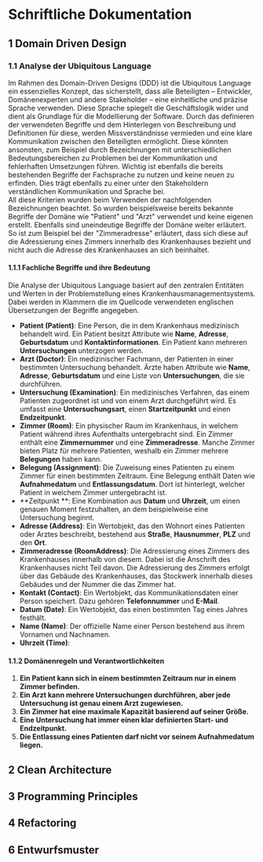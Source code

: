 # Schriftliche Dokumentation 

## 1 Domain Driven Design 

### 1.1 Analyse der Ubiquitous Language
Im Rahmen des Domain-Driven Designs (DDD) ist die Ubiquitous Language ein essenzielles Konzept,
das sicherstellt, dass alle Beteiligten – Entwickler, Domänenexperten und andere Stakeholder
– eine einheitliche und präzise Sprache verwenden. Diese Sprache spiegelt die Geschäftslogik wider
und dient als Grundlage für die Modellierung der Software. Durch das definieren der verwendeten Begriffe und dem
Hinterlegen von Beschreibung und Definitionen für diese, werden Missverständnisse vermieden und eine klare
Kommunikation zwischen den Beteiligten ermöglicht. Diese könnten ansonsten, zum Beispiel durch Bezeichnungen mit
unterschiedlichen Bedeutungsbereichen zu Problemen bei der Kommunikation und fehlerhaften Umsetzungen führen.
Wichtig ist ebenfalls die bereits bestehenden Begriffe der Fachsprache zu nutzen und keine neuen zu erfinden. Dies trägt ebenfalls zu einer unter den Stakeholdern
verständlichen Kommunikation und Sprache bei.<br>
All diese Kriterien wurden beim Verwenden der nachfolgenden Bezeichnungen beachtet. So wurden beispielsweise bereits bekannte Begriffe der Domäne wie "Patient" und
"Arzt" verwendet und keine eigenen erstellt. Ebenfalls sind uneindeutige Begriffe der Domäne weiter erläutert. So ist zum Beispiel bei der "Zimmeradresse" erläutert, dass 
sich diese auf die Adressierung eines Zimmers innerhalb des Krankenhauses bezieht und nicht auch die Adresse des Krankenhauses an sich beinhaltet.

#### 1.1.1 Fachliche Begriffe und ihre Bedeutung
Die Analyse der Ubiquitous Language basiert auf den zentralen Entitäten und Werten in der Problemstellung 
eines Krankenhausmanagementsystems. Dabei werden in Klammern die im Quellcode verwendeten englischen Übersetzungen der Begriffe angegeben.<br>
- **Patient (Patient)**: Eine Person, die in dem Krankenhaus medizinisch behandelt wird. Ein Patient besitzt Attribute wie **Name**, **Adresse**, **Geburtsdatum** und **Kontaktinformationen**. Ein Patient kann mehreren **Untersuchungen** unterzogen werden.
- **Arzt (Doctor)**: Ein medizinischer Fachmann, der Patienten in einer bestimmten Untersuchung behandelt. Ärzte haben Attribute wie **Name**, **Adresse**, **Geburtsdatum** und eine Liste von **Untersuchungen**, die sie durchführen.
- **Untersuchung (Examination)**: Ein medizinisches Verfahren, das einem Patienten zugeordnet ist und von einem Arzt durchgeführt wird. Es umfasst eine **Untersuchungsart**, einen **Startzeitpunkt** und einen **Endzeitpunkt**.
- **Zimmer (Room)**: Ein physischer Raum im Krankenhaus, in welchem Patient während ihres Aufenthalts untergebracht sind. Ein Zimmer enthält eine **Zimmernummer** und eine **Zimmeradresse**. Manche Zimmer bieten Platz für mehrere Patienten, weshalb ein Zimmer mehrere **Belegungen** haben kann.
- **Belegung (Assignment)**: Die Zuweisung eines Patienten zu einem Zimmer für einen bestimmten Zeitraum. Eine Belegung enthält Daten wie **Aufnahmedatum** und **Entlassungsdatum**. Dort ist hinterlegt, welcher Patient in welchem Zimmer untergebracht ist.
- **Zeitpunkt **: Eine Kombination aus **Datum** und **Uhrzeit**, um einen genauen Moment festzuhalten, an dem beispielweise eine Untersuchung beginnt.
- **Adresse (Address)**: Ein Wertobjekt, das den Wohnort eines Patienten oder Arztes beschreibt, bestehend aus **Straße**, **Hausnummer**, **PLZ** und den **Ort**.
- **Zimmeradresse (RoomAddress)**: Die Adressierung eines Zimmers des Krankenhauses innerhalb von diesem. Dabei ist die Anschrift des Krankenhauses nicht Teil davon. Die Adressierung des Zimmers erfolgt über das Gebäude des Krankenhauses, das Stockwerk innerhalb dieses Gebäudes und der Nummer die das Zimmer hat.
- **Kontakt (Contact)**: Ein Wertobjekt, das Kommunikationsdaten einer Person speichert. Dazu gehören **Telefonnummer** und **E-Mail**.
- **Datum (Date)**: Ein Wertobjekt, das einen bestimmten Tag eines Jahres festhält.
- **Name (Name)**: Der offizielle Name einer Person bestehend aus ihrem Vornamen und Nachnamen.
- **Uhrzeit (Time)**: 

#### 1.1.2 Domänenregeln und Verantwortlichkeiten
1. **Ein Patient kann sich in einem bestimmten Zeitraum nur in einem Zimmer befinden.**
2. **Ein Arzt kann mehrere Untersuchungen durchführen, aber jede Untersuchung ist genau einem Arzt zugewiesen.**
3. **Ein Zimmer hat eine maximale Kapazität basierend auf seiner Größe.**
4. **Eine Untersuchung hat immer einen klar definierten Start- und Endzeitpunkt.**
5. **Die Entlassung eines Patienten darf nicht vor seinem Aufnahmedatum liegen.**


## 2 Clean Architecture
## 3 Programming Principles
## 4 Refactoring
## 6 Entwurfsmuster